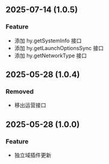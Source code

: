 <!-- 
Feature － 新增功能/接口
Changed - 功能/接口变更
Deprecated - 不建议使用的功能/接口
Removed - 删除功能/接口
Fixed - 修复问题
Others - 其他 
-->
## 2025-07-14 (1.0.5)

### Feature 

* 添加 hy.getSystemInfo 接口
* 添加 hy.getLaunchOptionsSync 接口
* 添加 hy.getNetworkType 接口

## 2025-05-28 (1.0.4)

### Removed

* 移出运营接口

## 2025-05-28 (1.0.0)

### Feature

* 独立域插件更新
